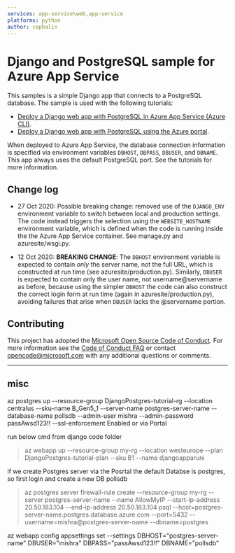 ```yaml
---
services: app-service\web,app-service
platforms: python
author: cephalin
---
```


# Django and PostgreSQL sample for Azure App Service

This samples is a simple Django app that connects to a PostgreSQL database. The sample is used with the following tutorials:

- [Deploy a Django web app with PostgreSQL in Azure App Service (Azure CLI)](https://docs.microsoft.com/azure/app-service/containers/tutorial-python-postgresql-app).
- [Deploy a Django web app with PostgreSQL using the Azure portal](https://docs.microsoft.com/en-us/azure/developer/python/tutorial-python-postgresql-app-portal).

When deployed to Azure App Service, the database connection information is specified via environment variables `DBHOST`, `DBPASS`, `DBUSER`, and `DBNAME`. This app always uses the default PostgreSQL port. See the tutorials for more information.

## Change log

- 27 Oct 2020: Possible breaking change: removed use of the `DJANGO_ENV` environment variable to switch between local and production settings. The code instead triggers the selection using the `WEBSITE_HOSTNAME` environment variable, which is defined when the code is running inside the the Azure App Service container. See manage.py and azuresite/wsgi.py.

- 12 Oct 2020: **BREAKING CHANGE**: The `DBHOST` environment variable is expected to contain *only* the server name, not the full URL, which is constructed at run time (see azuresite/production.py). Similarly, `DBUSER` is expected to contain only the user name, not username@servername as before, because using the simpler `DBHOST` the code can also construct the correct login form at run time (again in azuresite/production.py), avoiding failures that arise when `DBUSER` lacks the @servername portion.  

## Contributing

This project has adopted the [Microsoft Open Source Code of Conduct](https://opensource.microsoft.com/codeofconduct/). For more information see the [Code of Conduct FAQ](https://opensource.microsoft.com/codeofconduct/faq/) or contact [opencode@microsoft.com](mailto:opencode@microsoft.com) with any additional questions or comments.

-----

## misc

az postgres up --resource-group DjangoPostgres-tutorial-rg --location centralus --sku-name B_Gen5_1 --server-name postgres-server-name --database-name pollsdb --admin-user mishra --admin-password passAwsd123!! --ssl-enforcement Enabled
or via Portal

run below cmd from django code folder
>az webapp up --resource-group my-rg --location westeurope --plan DjangoPostgres-tutorial-plan --sku B1 --name djangoapparuni

if we create Postgres server via the Posrtal the default Databse is postgres, so first login and create a new DB pollsdb
>az postgres server firewall-rule create --resource-group my-rg --server postgres-server-name --name AllowMyIP --start-ip-address 20.50.183.104 --end-ip-address 20.50.183.104
>psql --host=postgres-server-name.postgres.database.azure.com --port=5432 --username=mishra@postgres-server-name --dbname=postgres

az webapp config appsettings set --settings DBHOST="postgres-server-name" DBUSER="mishra" DBPASS="passAwsd123!!" DBNAME="pollsdb"
